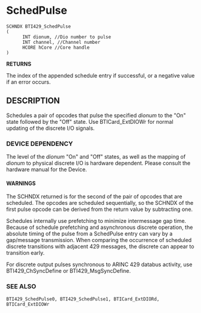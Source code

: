 # **SchedPulse**

```
SCHNDX BTI429_SchedPulse
(
      INT dionum, //Dio number to pulse
      INT channel, //Channel number
      HCORE hCore //Core handle
)
```
**RETURNS**

The index of the appended schedule entry if successful, or a negative value if an error occurs.

## **DESCRIPTION**

Schedules a pair of opcodes that pulse the specified *dionum* to the "On" state followed by the "Off" state. Use BTICard\_ExtDIOWr for normal updating of the discrete I/O signals.

### **DEVICE DEPENDENCY**

The level of the *dionum* "On" and "Off" states, as well as the mapping of *dionum* to physical discrete I/O is hardware dependent. Please consult the hardware manual for the Device.

#### **WARNINGS**

The SCHNDX returned is for the second of the pair of opcodes that are scheduled. The opcodes are scheduled sequentially, so the SCHNDX of the first pulse opcode can be derived from the return value by subtracting one.

Schedules internally use prefetching to minimize intermessage gap time. Because of schedule prefetching and asynchronous discrete operation, the absolute timing of the pulse from a SchedPulse entry can vary by a gap/message transmission. When comparing the occurrence of scheduled discrete transitions with adjacent 429 messages, the discrete can appear to transition early.

For discrete output pulses synchronous to ARINC 429 databus activity, use BTI429\_ChSyncDefine or BTI429\_MsgSyncDefine.

### **SEE ALSO**

```
BTI429_SchedPulse0, BTI429_SchedPulse1, BTICard_ExtDIORd, 
BTICard_ExtDIOWr
```